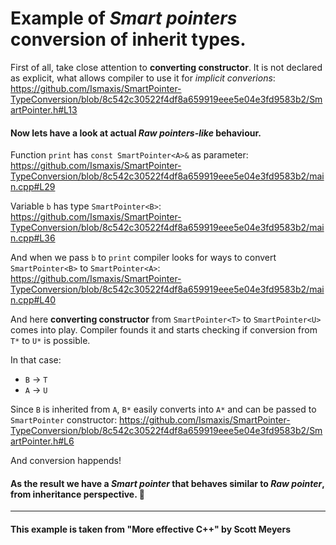 # Example of *Smart pointers* conversion of inherit types.

First of all, take close attention to **converting constructor**. It is not declared as explicit, what allows compiler to use it for *implicit converions*:
https://github.com/Ismaxis/SmartPointer-TypeConversion/blob/8c542c30522f4df8a659919eee5e04e3fd9583b2/SmartPointer.h#L13

#### Now lets have a look at actual *Raw pointers-like* behaviour.

Function ```print``` has ```const SmartPointer<A>&``` as parameter: 
https://github.com/Ismaxis/SmartPointer-TypeConversion/blob/8c542c30522f4df8a659919eee5e04e3fd9583b2/main.cpp#L29

Variable ```b``` has type ```SmartPointer<B>```:
https://github.com/Ismaxis/SmartPointer-TypeConversion/blob/8c542c30522f4df8a659919eee5e04e3fd9583b2/main.cpp#L36

And when we pass ```b``` to ```print``` compiler looks for ways to convert ```SmartPointer<B>``` to ```SmartPointer<A>```:
https://github.com/Ismaxis/SmartPointer-TypeConversion/blob/8c542c30522f4df8a659919eee5e04e3fd9583b2/main.cpp#L40

And here **converting constructor** from ```SmartPointer<T>``` to ```SmartPointer<U>``` comes into play.
Compiler founds it and starts checking if conversion from ```T*``` to ```U*``` is possible.

In that case:
- ```B``` -> ```T```
- ```A``` -> ```U```

Since ```B``` is inherited from ```A```, ```B*``` easily converts into ```A*``` and can be passed to ```SmartPointer``` constructor:
https://github.com/Ismaxis/SmartPointer-TypeConversion/blob/8c542c30522f4df8a659919eee5e04e3fd9583b2/SmartPointer.h#L6

And conversion happends!

#### As the result we have a *Smart pointer* that behaves similar to *Raw pointer*, from inheritance perspective. :tada:

---
#### This example is taken from "More effective C++" by Scott Meyers
